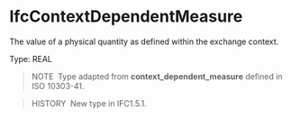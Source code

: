 IfcContextDependentMeasure
==========================

The value of a physical quantity as defined within the exchange context.

Type: REAL

> NOTE&nbsp; Type adapted from **context_dependent_measure** defined in ISO 10303-41.

> HISTORY&nbsp; New type in IFC1.5.1.
